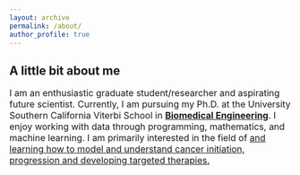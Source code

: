 ```yaml
---
layout: archive
permalink: /about/
author_profile: true
---
```


<h2 class="remove-whitespace">A little bit about me </h2>
<p style="font-size:16px"> I am an enthusiastic graduate student/researcher and aspirating future scientist. Currently, I am pursuing my Ph.D. at the University Southern California Viterbi School in <b><a href="https://bme.usc.edu/">Biomedical Engineering</a></b>. I enjoy working with data through programming, mathematics, and machine learning. I am primarily interested in the field of <a href="http://mathematical-oncology.org" Mathematical Oncology</a> and learning how to model and understand cancer initiation, progression and developing targeted therapies.
</p>
